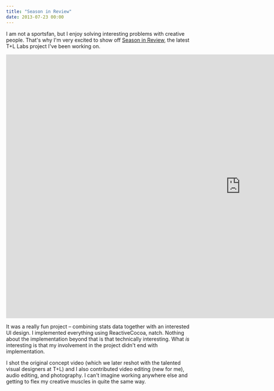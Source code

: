 ```yaml
---
title: "Season in Review"
date: 2013-07-23 00:00
---
```


I am not a sportsfan, but I enjoy solving interesting problems with creative people. That's why I'm very excited to show off [Season in Review](http://labs.teehanlax.com/project/season-in-review), the latest T+L Labs project I've been working on.

<iframe data-image-dimensions="1280x720" mozallowfullscreen="" allowfullscreen="" src="https://player.vimeo.com/video/70821480?wmode=opaque&amp;api=1" width="1280" data-embed="true" webkitallowfullscreen="" frameborder="0" height="720" class="embed-responsive-item"></iframe>

It was a really fun project – combining stats data together with an interested UI design. I implemented everything using ReactiveCocoa, natch. Nothing about the implementation beyond that is that technically interesting. What _is_ interesting is that my involvement in the project didn't end with implementation.

I shot the original concept video (which we later reshot with the talented visual designers at T+L) and I also contributed video editing (new for me), audio editing, and photography. I can't imagine working anywhere else and getting to flex my creative muscles in quite the same way.

<!-- more -->
